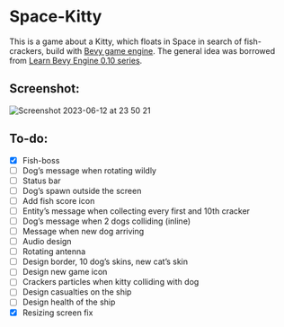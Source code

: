 # Space-Kitty

This is a game about a Kitty, which floats in Space in search of fish-crackers, build with [Bevy game engine](https://github.com/bevyengine/bevy).
The general idea was borrowed from [Learn Bevy Engine 0.10 series](https://www.youtube.com/playlist?list=PLVnntJRoP85JHGX7rGDu6LaF3fmDDbqyd).

## Screenshot:
![Screenshot 2023-06-12 at 23 50 21](https://github.com/ghashy/Space-Kitty/assets/109857267/db89aa10-a0ef-459a-9c5e-61163d1541d1)

## To-do:
- [x] Fish-boss
- [ ] Dog’s message when rotating wildly
- [ ] Status bar
- [ ] Dog’s spawn outside the screen
- [ ] Add fish score icon
- [ ] Entity’s message when collecting every first and 10th cracker
- [ ] Dog’s message when 2 dogs colliding (inline)
- [ ] Message when new dog arriving
- [ ] Audio design
- [ ] Rotating antenna 
- [ ] Design border, 10 dog’s skins, new cat’s skin
- [ ] Design new game icon
- [ ] Crackers particles when kitty colliding with dog
- [ ] Design casualties on the ship
- [ ] Design health of the ship
- [x] Resizing screen fix
